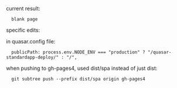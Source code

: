 current result:

      blank page


specific edits:

in quasar.config file:

      publicPath: process.env.NODE_ENV === "production" ? "/quasar-standardapp-deploy/" : "/",

when pushing to gh-pages4, used dist/spa instead of just dist:

      git subtree push --prefix dist/spa origin gh-pages4
